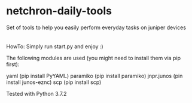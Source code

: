 # netchron-daily-tools
Set of tools to help you easily perform everyday tasks on juniper devices\
\
\
HowTo:
Simply run start.py and enjoy :)



The following modules are used (you might need to install them via pip first):

yaml (pip install PyYAML)
paramiko (pip install paramiko)
jnpr.junos (pin install junos-eznc)
scp (pip install scp)

Tested with Python 3.7.2
